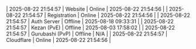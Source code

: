 | 2025-08-22 21:54:57 | Website | Online | 2025-08-22 21:54:56 |
| 2025-08-22 21:54:57 | Registration | Online | 2025-08-22 21:54:56 |
| 2025-08-22 21:54:57 | Auth Server | Offline | 2025-08-18 09:33:31 |
| 2025-08-22 21:54:57 | Kezan (PvE) | Offline | 2025-08-03 17:58:02 |
| 2025-08-22 21:54:57 | Gurubashi (PvP) | Offline | N/A |
| 2025-08-22 21:54:57 | Cloudflare | Online | 2025-08-22 21:54:56 |
